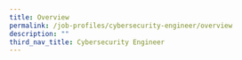 ```yaml
---
title: Overview
permalink: /job-profiles/cybersecurity-engineer/overview
description: ""
third_nav_title: Cybersecurity Engineer
---
```

